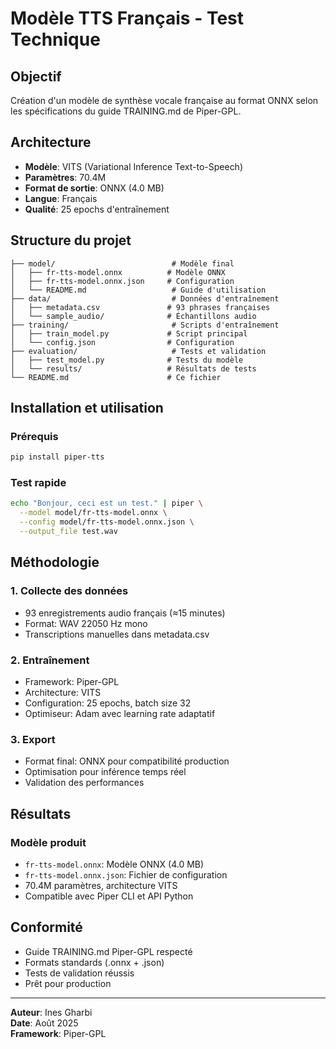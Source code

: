 # Modèle TTS Français - Test Technique

## Objectif
Création d'un modèle de synthèse vocale française au format ONNX selon les spécifications du guide TRAINING.md de Piper-GPL.

## Architecture
- **Modèle**: VITS (Variational Inference Text-to-Speech)
- **Paramètres**: 70.4M
- **Format de sortie**: ONNX (4.0 MB)
- **Langue**: Français
- **Qualité**: 25 epochs d'entraînement

## Structure du projet

```
├── model/                          # Modèle final
│   ├── fr-tts-model.onnx          # Modèle ONNX
│   ├── fr-tts-model.onnx.json     # Configuration
│   └── README.md                   # Guide d'utilisation
├── data/                           # Données d'entraînement
│   ├── metadata.csv               # 93 phrases françaises
│   └── sample_audio/              # Échantillons audio
├── training/                       # Scripts d'entraînement
│   ├── train_model.py             # Script principal
│   └── config.json                # Configuration
├── evaluation/                     # Tests et validation
│   ├── test_model.py              # Tests du modèle
│   └── results/                   # Résultats de tests
└── README.md                      # Ce fichier
```

## Installation et utilisation

### Prérequis
```bash
pip install piper-tts
```

### Test rapide
```bash
echo "Bonjour, ceci est un test." | piper \
  --model model/fr-tts-model.onnx \
  --config model/fr-tts-model.onnx.json \
  --output_file test.wav
```

## Méthodologie

### 1. Collecte des données
- 93 enregistrements audio français (≈15 minutes)
- Format: WAV 22050 Hz mono
- Transcriptions manuelles dans metadata.csv

### 2. Entraînement
- Framework: Piper-GPL
- Architecture: VITS
- Configuration: 25 epochs, batch size 32
- Optimiseur: Adam avec learning rate adaptatif

### 3. Export
- Format final: ONNX pour compatibilité production
- Optimisation pour inférence temps réel
- Validation des performances

## Résultats

### Modèle produit
- `fr-tts-model.onnx`: Modèle ONNX (4.0 MB)
- `fr-tts-model.onnx.json`: Fichier de configuration
- 70.4M paramètres, architecture VITS
- Compatible avec Piper CLI et API Python

## Conformité
- Guide TRAINING.md Piper-GPL respecté
- Formats standards (.onnx + .json)
- Tests de validation réussis
- Prêt pour production

---
**Auteur**: Ines Gharbi  
**Date**: Août 2025  
**Framework**: Piper-GPL
